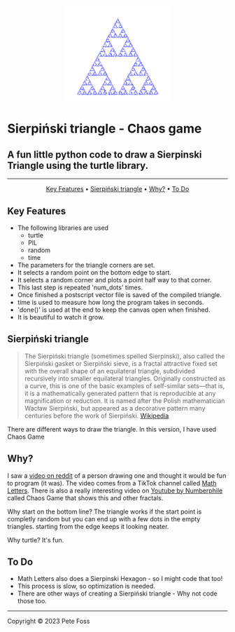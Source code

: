 
<h1 align="center">
  <br>
  <img src="images/triangle_10k.png" alt="Sierpiński triangle made from 10,000 dots"> 

# Sierpiński triangle - Chaos game


## A fun little python code to draw a Sierpinski Triangle using the turtle library.
***

<p align="center">
  <a href="#key-features">Key Features</a> •
  <a href="#Sierpiński-triangle">Sierpiński triangle</a> •
  <a href="#Why?">Why?</a> •
  <a href="#To-Do">To Do</a>
</p>


<!-- [![Youtube video thumbnail and link](https://img.youtube.com/vi/IahznK-ZSKU/0.jpg)](https://www.youtube.com/watch?v=IahznK-ZSKU) -->


## Key Features

* The following libraries are used
  - turtle
  - PIL
  - random
  - time
* The parameters for the triangle corners are set.
* It selects a random point on the bottom edge to start.
* It selects a random corner and plots a point half way to that corner.
* This last step is repeated 'num_dots' times.
* Once finished a postscript vector file is saved of the compiled triangle.
* time is used to measure how long the program takes in seconds.
* 'done()' is used at the end to keep the canvas open when finished.
* It is beautiful to watch it grow.

## Sierpiński triangle

> The Sierpiński triangle (sometimes spelled Sierpinski), also called the Sierpiński gasket or Sierpiński sieve, is a fractal attractive fixed set with the overall shape of an equilateral triangle, subdivided recursively into smaller equilateral triangles. Originally constructed as a curve, this is one of the basic examples of self-similar sets—that is, it is a mathematically generated pattern that is reproducible at any magnification or reduction. It is named after the Polish mathematician Wacław Sierpiński, but appeared as a decorative pattern many centuries before the work of Sierpiński.
[Wikipedia](https://en.wikipedia.org/wiki/Sierpi%C5%84ski_triangle "link to Wikipedia page") 

There are different ways to draw the triangle. In this version, I have used Chaos Game


## Why?

I saw a [video on reddit](https://www.reddit.com/r/Damnthatsinteresting/comments/zd5ml6/how_sierpinskis_triangle_a_famous_fractal/) of a person drawing one and thought it would be fun to program (it was). The video comes from a TikTok channel called [Math Letters](https://www.tiktok.com/@mathletters). There is also a really interesting video on [Youtube by Numberphile](https://www.youtube.com/watch?v=kbKtFN71Lfs) called Chaos Game that shows this and other fractals.

Why start on the bottom line? The triangle works if the start point is completly random but you can end up with a few dots in the empty triangles. starting from the edge keeps it looking neater.

Why turtle? It's fun.


## To Do

* Math Letters also does a Sierpinski Hexagon - so I might code that too!
* This process is slow, so optimization is needed.
* There are other ways of creating a Sierpiński triangle - Why not code those too.



***

Copyright © 2023 Pete Foss
